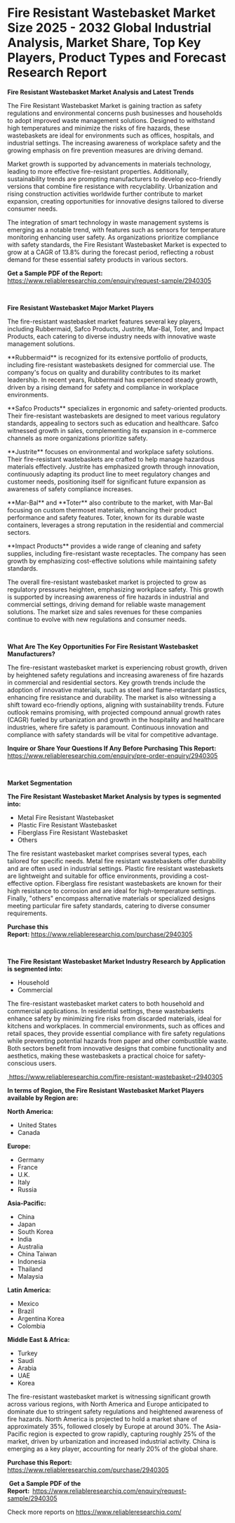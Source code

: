 <p><h1>Fire Resistant Wastebasket Market Size 2025 - 2032 Global Industrial Analysis, Market Share, Top Key Players, Product Types and Forecast Research Report</h1></p><p><strong>Fire Resistant Wastebasket Market Analysis and Latest Trends</strong></p>
<p><p>The Fire Resistant Wastebasket Market is gaining traction as safety regulations and environmental concerns push businesses and households to adopt improved waste management solutions. Designed to withstand high temperatures and minimize the risks of fire hazards, these wastebaskets are ideal for environments such as offices, hospitals, and industrial settings. The increasing awareness of workplace safety and the growing emphasis on fire prevention measures are driving demand.</p><p>Market growth is supported by advancements in materials technology, leading to more effective fire-resistant properties. Additionally, sustainability trends are prompting manufacturers to develop eco-friendly versions that combine fire resistance with recyclability. Urbanization and rising construction activities worldwide further contribute to market expansion, creating opportunities for innovative designs tailored to diverse consumer needs.</p><p>The integration of smart technology in waste management systems is emerging as a notable trend, with features such as sensors for temperature monitoring enhancing user safety. As organizations prioritize compliance with safety standards, the Fire Resistant Wastebasket Market is expected to grow at a CAGR of 13.8% during the forecast period, reflecting a robust demand for these essential safety products in various sectors.</p></p>
<p><strong>Get a Sample PDF of the Report:&nbsp;</strong> <a href="https://www.reliableresearchiq.com/enquiry/request-sample/2940305?utm_campaign=2443&utm_medium=2&utm_source=Github&utm_content=ia&utm_term=15032025&utm_id=fire-resistant-wastebasket">https://www.reliableresearchiq.com/enquiry/request-sample/2940305</a></p>
<p>&nbsp;</p>
<p><strong>Fire Resistant Wastebasket Major Market Players</strong></p>
<p><p>The fire-resistant wastebasket market features several key players, including Rubbermaid, Safco Products, Justrite, Mar-Bal, Toter, and Impact Products, each catering to diverse industry needs with innovative waste management solutions.</p><p>**Rubbermaid** is recognized for its extensive portfolio of products, including fire-resistant wastebaskets designed for commercial use. The company's focus on quality and durability contributes to its market leadership. In recent years, Rubbermaid has experienced steady growth, driven by a rising demand for safety and compliance in workplace environments.</p><p>**Safco Products** specializes in ergonomic and safety-oriented products. Their fire-resistant wastebaskets are designed to meet various regulatory standards, appealing to sectors such as education and healthcare. Safco witnessed growth in sales, complementing its expansion in e-commerce channels as more organizations prioritize safety.</p><p>**Justrite** focuses on environmental and workplace safety solutions. Their fire-resistant wastebaskets are crafted to help manage hazardous materials effectively. Justrite has emphasized growth through innovation, continuously adapting its product line to meet regulatory changes and customer needs, positioning itself for significant future expansion as awareness of safety compliance increases.</p><p>**Mar-Bal** and **Toter** also contribute to the market, with Mar-Bal focusing on custom thermoset materials, enhancing their product performance and safety features. Toter, known for its durable waste containers, leverages a strong reputation in the residential and commercial sectors.</p><p>**Impact Products** provides a wide range of cleaning and safety supplies, including fire-resistant waste receptacles. The company has seen growth by emphasizing cost-effective solutions while maintaining safety standards.</p><p>The overall fire-resistant wastebasket market is projected to grow as regulatory pressures heighten, emphasizing workplace safety. This growth is supported by increasing awareness of fire hazards in industrial and commercial settings, driving demand for reliable waste management solutions. The market size and sales revenues for these companies continue to evolve with new regulations and consumer needs.</p></p>
<p>&nbsp;</p>
<p><strong>What Are The Key Opportunities For Fire Resistant Wastebasket Manufacturers?</strong></p>
<p><p>The fire-resistant wastebasket market is experiencing robust growth, driven by heightened safety regulations and increasing awareness of fire hazards in commercial and residential sectors. Key growth trends include the adoption of innovative materials, such as steel and flame-retardant plastics, enhancing fire resistance and durability. The market is also witnessing a shift toward eco-friendly options, aligning with sustainability trends. Future outlook remains promising, with projected compound annual growth rates (CAGR) fueled by urbanization and growth in the hospitality and healthcare industries, where fire safety is paramount. Continuous innovation and compliance with safety standards will be vital for competitive advantage.</p></p>
<p><strong>Inquire or Share Your Questions If Any Before Purchasing This Report:</strong> <a href="https://www.reliableresearchiq.com/enquiry/pre-order-enquiry/2940305?utm_campaign=2443&utm_medium=2&utm_source=Github&utm_content=ia&utm_term=15032025&utm_id=fire-resistant-wastebasket">https://www.reliableresearchiq.com/enquiry/pre-order-enquiry/2940305</a></p>
<p>&nbsp;</p>
<p><strong>Market Segmentation</strong></p>
<p><strong>The Fire Resistant Wastebasket Market Analysis by types is segmented into:</strong></p>
<p><ul><li>Metal Fire Resistant Wastebasket</li><li>Plastic Fire Resistant Wastebasket</li><li>Fiberglass Fire Resistant Wastebasket</li><li>Others</li></ul></p>
<p><p>The fire resistant wastebasket market comprises several types, each tailored for specific needs. Metal fire resistant wastebaskets offer durability and are often used in industrial settings. Plastic fire resistant wastebaskets are lightweight and suitable for office environments, providing a cost-effective option. Fiberglass fire resistant wastebaskets are known for their high resistance to corrosion and are ideal for high-temperature settings. Finally, "others" encompass alternative materials or specialized designs meeting particular fire safety standards, catering to diverse consumer requirements.</p></p>
<p><strong>Purchase this Report:&nbsp;</strong><a href="https://www.reliableresearchiq.com/purchase/2940305?utm_campaign=2443&utm_medium=2&utm_source=Github&utm_content=ia&utm_term=15032025&utm_id=fire-resistant-wastebasket">https://www.reliableresearchiq.com/purchase/2940305</a></p>
<p>&nbsp;</p>
<p><strong>The Fire Resistant Wastebasket Market Industry Research by Application is segmented into:</strong></p>
<p><ul><li>Household</li><li>Commercial</li></ul></p>
<p><p>The fire-resistant wastebasket market caters to both household and commercial applications. In residential settings, these wastebaskets enhance safety by minimizing fire risks from discarded materials, ideal for kitchens and workplaces. In commercial environments, such as offices and retail spaces, they provide essential compliance with fire safety regulations while preventing potential hazards from paper and other combustible waste. Both sectors benefit from innovative designs that combine functionality and aesthetics, making these wastebaskets a practical choice for safety-conscious users.</p></p>
<p><a href="https://www.reliableresearchiq.com/fire-resistant-wastebasket-r2940305?utm_campaign=2443&utm_medium=2&utm_source=Github&utm_content=ia&utm_term=15032025&utm_id=fire-resistant-wastebasket">&nbsp;https://www.reliableresearchiq.com/fire-resistant-wastebasket-r2940305</a></p>
<p><strong>In terms of Region, the Fire Resistant Wastebasket Market Players available by Region are:</strong></p>
<p>
    <p> <strong> North America: </strong>
        <ul>
            <li>United States</li>
            <li>Canada</li>
        </ul>
        </p> 
    <p> <strong> Europe: </strong>
        <ul>
            <li>Germany</li>
            <li>France</li>
            <li>U.K.</li>
            <li>Italy</li>
            <li>Russia</li>
        </ul>
        </p> 
    <p> <strong> Asia-Pacific: </strong>
        <ul>
            <li>China</li>
            <li>Japan</li>
            <li>South Korea</li>
            <li>India</li>
            <li>Australia</li>
            <li>China Taiwan</li>
            <li>Indonesia</li>
            <li>Thailand</li>
            <li>Malaysia</li>
        </ul>
        </p> 
    <p> <strong> Latin America: </strong>
        <ul>
            <li>Mexico</li>
            <li>Brazil</li>
            <li>Argentina Korea</li>
            <li>Colombia</li>
        </ul>
        </p> 
    <p> <strong> Middle East & Africa: </strong>
        <ul>
            <li>Turkey</li>
            <li>Saudi</li>
            <li>Arabia</li>
            <li>UAE</li>
            <li>Korea</li>
        </ul>
    </p>
    </p>
<p><p>The fire-resistant wastebasket market is witnessing significant growth across various regions, with North America and Europe anticipated to dominate due to stringent safety regulations and heightened awareness of fire hazards. North America is projected to hold a market share of approximately 35%, followed closely by Europe at around 30%. The Asia-Pacific region is expected to grow rapidly, capturing roughly 25% of the market, driven by urbanization and increased industrial activity. China is emerging as a key player, accounting for nearly 20% of the global share.</p></p>
<p><strong>Purchase this Report: </strong><a href="https://www.reliableresearchiq.com/purchase/2940305?utm_campaign=2443&utm_medium=2&utm_source=Github&utm_content=ia&utm_term=15032025&utm_id=fire-resistant-wastebasket">https://www.reliableresearchiq.com/purchase/2940305</a></p>
<p>&nbsp;<strong>Get a Sample PDF of the Report:&nbsp;&nbsp;</strong><a href="https://www.reliableresearchiq.com/enquiry/request-sample/2940305?utm_campaign=2443&utm_medium=2&utm_source=Github&utm_content=ia&utm_term=15032025&utm_id=fire-resistant-wastebasket">https://www.reliableresearchiq.com/enquiry/request-sample/2940305</a></p>
<p><strong></strong></p>
<p>Check more reports on <a href="https://www.reliableresearchiq.com/?utm_campaign=2443&utm_medium=2&utm_source=Github&utm_content=ia&utm_term=15032025&utm_id=fire-resistant-wastebasket">https://www.reliableresearchiq.com/</a></p>